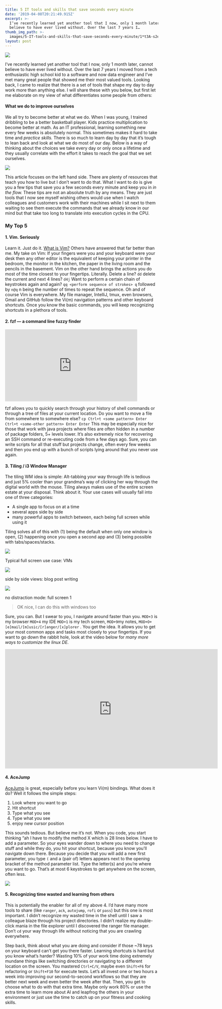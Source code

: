 ```yaml
---
title: 5 IT tools and skills that save seconds every minute
date: '2019-04-08T20:21:49.915Z'
excerpt: >-
  I’ve recently learned yet another tool that I now, only 1 month later, cannot
  believe to have ever lived without. Over the last 7 years I…
thumb_img_path: >-
  images/5-IT-tools-and-skills-that-save-seconds-every-minute/1*t3A-s2eExektSb4S48r0FQ.jpeg
layout: post
---
```

![](/images/5-IT-tools-and-skills-that-save-seconds-every-minute/1*t3A-s2eExektSb4S48r0FQ.jpeg)

I’ve recently learned yet another tool that I now, only 1 month later, cannot believe to have ever lived without. Over the last 7 years I moved from a tech enthusiastic high school kid to a software and now data engineer and I’ve met many great people that showed me their most valued tools. Looking back, I came to realize that there is a set of tools that shape my day to day work more than anything else. I will share these with you below, but first let me elaborate on my view of what differentiates some people from others:

#### What we do to improve ourselves

We all try to become better at what we do. When I was young, I trained dribbling to be a better basketball player. Kids practice multiplication to become better at math. As an IT professional, learning something new every few weeks is absolutely normal. This sometimes makes it hard to take time and *practice skills.* There is so much to learn day by day that it’s tough to lean back and look at what we do most of our day. Below is a way of thinking about the choices we take every day or only once a lifetime and they usually correlate with the effort it takes to reach the goal that we set ourselves.

![](/images/5-IT-tools-and-skills-that-save-seconds-every-minute/1*xy_3GeuKtPm0_QJlOul6vw.png)

This article focuses on the left hand side. There are plenty of resources that teach you how to live but I don’t want to do that. What I want to do is give you a few tips that save you a few seconds every minute and keep you in *in the flow.* These tips are not an absolute truth by any means. They are just tools that I now see myself wishing others would use when I watch colleagues and customers work with their machines while I sit next to them waiting to see them execute the commands that we already know in our mind but that take too long to translate into execution cycles in the CPU.

### My Top 5

#### 1\. Vim. Seriously

Learn it. Just do it. [What is Vim?](https://medium.com/@fay_jai/what-is-vim-and-why-use-vim-54c67ce3c18e) Others have answered that far better than me. My take on Vim: If your fingers were you and your keyboard were your desk then any other editor is the equivalent of keeping your printer in the bedroom, the monitor in the kitchen, the paper in the living room and the pencils in the basement. Vim on the other hand brings the actions you do most of the time closest to your fingertips. Literally. Delete a line? `dd` delete the current and next 4 lines? `d4j` Want to perform a certain chain of keystrokes again and again? `qq <perform sequence of strokes> q` followed by `n@q` n being the number of times to repeat the sequence. Oh and of course Vim is everywhere. My file manager, IntelliJ, tmux, even browsers, Gmail and GitHub follow the Vi(m) navigation patterns and other keyboard shortcuts. Once you know the basic commands, you will keep recognizing shortcuts in a plethora of tools.

#### 2\. fzf — a command line fuzzy finder

<iframe src="https://giphy.com/embed/L3bgGyWg9RCLfQg6Ak/twitter/iframe" width="435" height="237" frameborder="0" scrolling="no"></iframe>

fzf allows you to quickly search through your history of shell commands or through a tree of files at your current location. Do you want to move a file from somewhere to somewhere else? `cp Ctrl+t <some pattern> Enter Ctrl+t <some-other pattern> Enter Enter` This may be especially nice for those that work with java projects where files are often hidden in a number of package folders, 5+ levels lower. It’s also extremely nice for recovering an SSH command or re-executing code from a few days ago. Sure, you can write scripts for all that stuff but projects change, often every few weeks and then you end up with a bunch of scripts lying around that you never use again.

#### 3\. Tiling / i3 Window Manager

The tiling WM idea is simple: Alt-tabbing your way through life is tedious and just 5% cooler than your grandma’s way of clicking her way through the digital world with the mouse. Tiling always makes use of the entire screen estate at your disposal. Think about it. Your use cases will usually fall into one of three categories:

*   A single app to focus on at a time
*   several apps side by side
*   many powerful apps to switch between, each being full screen while using it

Tiling solves all of this with (1) being the default when only one window is open, (2) happening once you open a second app and (3) being possible with tabs/spaces/stacks.

![](/images/5-IT-tools-and-skills-that-save-seconds-every-minute/1*s3lACaxPMVwoRJf-_CwlKA.png)

<figcaption>Typical full screen use case:&nbsp;VMs</figcaption>

![](/images/5-IT-tools-and-skills-that-save-seconds-every-minute/1*SQEnJax-gqYKrsFpW9DL4Q.png)

<figcaption>side by side views: blog post&nbsp;writing</figcaption>

![](/images/5-IT-tools-and-skills-that-save-seconds-every-minute/1*70rJOD6t0DW6kJksRQkcZQ.png)

<figcaption>no distraction mode: full screen&nbsp;1</figcaption>

> OK nice, I can do this with windows too

Sure, you can. But I swear to you, I navigate around faster than you. `MOD+3` is my browser `MOD+4` my IDE `MOD+1` is my tech screen, `MOD+9`my notes, `MOD+O+[e]mail/[m]usic/[r]anger/[x]plorer` . You get the idea. It allows you to get your most common apps and tasks most closely to your fingertips. If you want to go down the rabbit hole, look at the video below for *many more ways to customize the linux DE.*

<iframe src="https://www.youtube.com/embed/YMiqNJaqvrk?feature=oembed" width="700" height="393" frameborder="0" scrolling="no"></iframe>

#### 4\. AceJump

[AceJump](https://plugins.jetbrains.com/plugin/7086-acejump) is great, especially before you learn Vi(m) bindings. What does it do? Well it follows the simple steps:

1.  Look where you want to go
2.  Hit shortcut
3.  Type what you see
4.  Type what you see
5.  enjoy new cursor position

This sounds tedious. But believe me it’s not. When you code, you start thinking “ah I have to modify the method X which is 28 lines below. I have to add a parameter. So your eyes wander down to where you need to change stuff and while they do, you hit your shortcut, because you know you’ll navigate down there. Because you decide that you will add a new first parameter, you type `(` and a (pair of) letters appears next to the opening bracket of the method parameter list. Type the letter(s) and you’re where you want to go. That’s at most 6 keystrokes to get anywhere on the screen, often less.

![](/images/5-IT-tools-and-skills-that-save-seconds-every-minute/0*XP8GGPiYMiS-WEaX.png)

#### 5\. Recognizing time wasted and learning from others

This is potentially the enabler for all of my above 4. I’d have many more tools to share (like `ranger`, `ack`, `autojump`, `rofi` or `pass`) but this one is most important. I didn’t recognize my wasted time in the shell until I saw a colleague blaze through his project directories. I didn’t realize my double-click mania in the file explorer until I discovered the ranger file manager. Don’t `cd` your way through life without noticing that you are crawling everywhere.

Step back, think about what you are doing and consider if those ~78 keys on your keyboard can’t get you there faster. Learning shortcuts is hard but you know what’s harder? Wasting 10% of your work time doing extremely mundane things like switching directories or navigating to a different location on the screen. You mastered `Ctrl+C/V`, maybe even `Shift+F6` for refactoring or `Shift+F10` for execute tests. Let’s all invest one or two hours a week into improving our second-to-second workflows so that they are better next week and even better the week after that. Then, you get to choose what to do with that extra time. Maybe only work 80% or use the extra time to learn more about AI and leapfrog the others in your environment or just use the time to catch up on your fitness and cooking skills.
